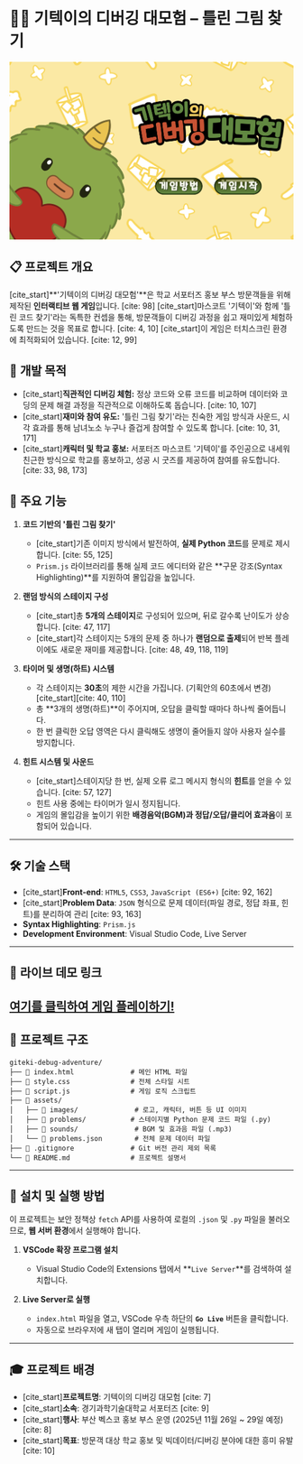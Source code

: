 # 🧑‍💻 기텍이의 디버깅 대모험 – 틀린 그림 찾기

![게임 메인 화면](assets/images/screenshot_main.png)
## 📋 프로젝트 개요

[cite_start]**'기텍이의 디버깅 대모험'**은 학교 서포터즈 홍보 부스 방문객들을 위해 제작된 **인터랙티브 웹 게임**입니다. [cite: 98] [cite_start]마스코트 '기텍이'와 함께 '틀린 코드 찾기'라는 독특한 컨셉을 통해, 방문객들이 디버깅 과정을 쉽고 재미있게 체험하도록 만드는 것을 목표로 합니다. [cite: 4, 10] [cite_start]이 게임은 터치스크린 환경에 최적화되어 있습니다. [cite: 12, 99]

## 🎯 개발 목적

* [cite_start]**직관적인 디버깅 체험:** 정상 코드와 오류 코드를 비교하며 데이터와 코딩의 문제 해결 과정을 직관적으로 이해하도록 돕습니다. [cite: 10, 107]
* [cite_start]**재미와 참여 유도:** '틀린 그림 찾기'라는 친숙한 게임 방식과 사운드, 시각 효과를 통해 남녀노소 누구나 즐겁게 참여할 수 있도록 합니다. [cite: 10, 31, 171]
* [cite_start]**캐릭터 및 학교 홍보:** 서포터즈 마스코트 '기텍이'를 주인공으로 내세워 친근한 방식으로 학교를 홍보하고, 성공 시 굿즈를 제공하여 참여를 유도합니다. [cite: 33, 98, 173]

## 🔧 주요 기능

1.  **코드 기반의 '틀린 그림 찾기'**
    * [cite_start]기존 이미지 방식에서 발전하여, **실제 Python 코드**를 문제로 제시합니다. [cite: 55, 125]
    * `Prism.js` 라이브러리를 통해 실제 코드 에디터와 같은 **구문 강조(Syntax Highlighting)**를 지원하여 몰입감을 높입니다.

2.  **랜덤 방식의 스테이지 구성**
    * [cite_start]총 **5개의 스테이지**로 구성되어 있으며, 뒤로 갈수록 난이도가 상승합니다. [cite: 47, 117]
    * [cite_start]각 스테이지는 5개의 문제 중 하나가 **랜덤으로 출제**되어 반복 플레이에도 새로운 재미를 제공합니다. [cite: 48, 49, 118, 119]

3.  **타이머 및 생명(하트) 시스템**
    * 각 스테이지는 **30초**의 제한 시간을 가집니다. (기획안의 60초에서 변경) [cite_start][cite: 40, 110]
    * 총 **3개의 생명(하트)**이 주어지며, 오답을 클릭할 때마다 하나씩 줄어듭니다.
    * 한 번 클릭한 오답 영역은 다시 클릭해도 생명이 줄어들지 않아 사용자 실수를 방지합니다.

4.  **힌트 시스템 및 사운드**
    * [cite_start]스테이지당 한 번, 실제 오류 로그 메시지 형식의 **힌트**를 얻을 수 있습니다. [cite: 57, 127]
    * 힌트 사용 중에는 타이머가 일시 정지됩니다.
    * 게임의 몰입감을 높이기 위한 **배경음악(BGM)과 정답/오답/클리어 효과음**이 포함되어 있습니다.

---
## 🛠️ 기술 스택

* [cite_start]**Front-end**: `HTML5`, `CSS3`, `JavaScript (ES6+)` [cite: 92, 162]
* [cite_start]**Problem Data**: `JSON` 형식으로 문제 데이터(파일 경로, 정답 좌표, 힌트)를 분리하여 관리 [cite: 93, 163]
* **Syntax Highlighting**: `Prism.js`
* **Development Environment**: Visual Studio Code, Live Server

---
## 🔗 라이브 데모 링크
[여기를 클릭하여 게임 플레이하기!](https://PH-87.github.io/giteki-debug-adventure/)
---
## 📁 프로젝트 구조
```
giteki-debug-adventure/
├── 📜 index.html              # 메인 HTML 파일
├── 🎨 style.css               # 전체 스타일 시트
├── 📜 script.js               # 게임 로직 스크립트
├── 📁 assets/
│   ├── 📁 images/              # 로고, 캐릭터, 버튼 등 UI 이미지
│   ├── 📁 problems/           # 스테이지별 Python 문제 코드 파일 (.py)
│   ├── 📁 sounds/              # BGM 및 효과음 파일 (.mp3)
│   └── 📜 problems.json        # 전체 문제 데이터 파일
├── 📜 .gitignore              # Git 버전 관리 제외 목록
└── 📜 README.md               # 프로젝트 설명서
```

---
## 🚀 설치 및 실행 방법

이 프로젝트는 보안 정책상 `fetch` API를 사용하여 로컬의 `.json` 및 `.py` 파일을 불러오므로, **웹 서버 환경**에서 실행해야 합니다.

1.  **VSCode 확장 프로그램 설치**
    * Visual Studio Code의 Extensions 탭에서 **`Live Server`**를 검색하여 설치합니다.

2.  **Live Server로 실행**
    * `index.html` 파일을 열고, VSCode 우측 하단의 **`Go Live`** 버튼을 클릭합니다.
    * 자동으로 브라우저에 새 탭이 열리며 게임이 실행됩니다.

---
## 🎓 프로젝트 배경

* [cite_start]**프로젝트명**: 기텍이의 디버깅 대모험 [cite: 7]
* [cite_start]**소속**: 경기과학기술대학교 서포터즈 [cite: 9]
* [cite_start]**행사**: 부산 벡스코 홍보 부스 운영 (2025년 11월 26일 ~ 29일 예정) [cite: 8]
* [cite_start]**목표**: 방문객 대상 학교 홍보 및 빅데이터/디버깅 분야에 대한 흥미 유발 [cite: 10]
